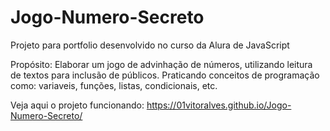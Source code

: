 # Jogo-Numero-Secreto
Projeto para portfolio desenvolvido no curso da Alura de JavaScript

Propósito: Elaborar um jogo de advinhação de números, utilizando leitura de textos para inclusão de públicos.
Praticando conceitos de programação como: variaveis, funções, listas, condicionais, etc.

Veja aqui o projeto funcionando: https://01vitoralves.github.io/Jogo-Numero-Secreto/
